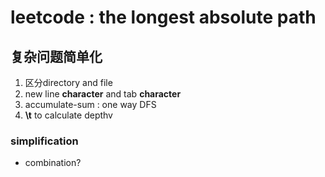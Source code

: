 # leetcode : the longest absolute path
## 复杂问题简单化
1. 区分directory and file
2. new line **character** and tab **character** 
3. accumulate-sum : one way DFS 
4. **\t** to calculate depthv 
### simplification 
* combination? 
